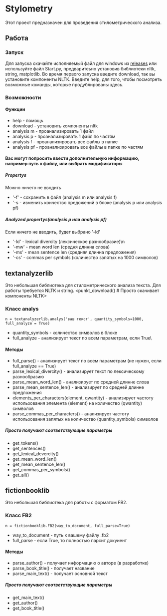 # Stylometry
Этот проект предназначен для проведения стилометрического анализа.
## Работа
### Запуск
Для запуска  скачайте исполняемый файл для windows из [releases](https://github.com/andreyegor/Stylometry/releases) или используйте файл Start.py, предваритеьно установив библиотеки nltk, string, matplotlib.
Во время первого запуска введите download, так вы установите компоненты NLTK.
Введите help, для того, чтобы посмотреть возможные команды, которые продублированы здесь.
### Возможности
#### Функции
- help - помощь
- download - установить компоненты nltk
- analysis m - проанализировать 1 файл
- analysis p - проанализировать 1 файл по частям
- analysis f - проанализировать все файлы в папке
- analysis pf - проанализировать все файлы в папке по частям
#### Вас могут попросить ввести дополнительную информацию, например путь к файлу, или выбрать модификаторы
##### Propertys
Можно ничего не вводить
- '-f' - сохранить в файл (analysis m или analysis f)
- '-s - изменить коичество предожений в блоке (analysis p или analysis pf)
##### Analyzed propertys(analysis p или analysis pf)
Если ничего не вводить, будет выбрано '-ld'
- '-ld' - lexical divercity (лексическое разнообразие)\n
- '-mw' - mean word len (средня длинна слова)
- '-ms' - mean sentence len (средняя длинна предложения)
- '-cs' - commas per symbols (количество запятых на 1000 символов)


## textanalyzerlib
Это небольшая библиотека для стилометрического анализа текста.
Для работы требуется NLTK и string.
<punkt_download() # Просто скачивает компоненты NLTK>
### Класс analys
    n = textanalyzerlib.analys('ваш текст', quantity_symbols=1000, full_analyze = True)
- quantity_symbols - количество символов в блоке
- full_analyze - анализирует текст по всем параметрам, если True\
#### Методы
- full_parse() - анализирует текст по всем параметрам (не нужен, если full_analyze == True)
- parse_lexical_divercity() - анализирует текст по лексическому разнообразию
- parse_mean_word_len() - анализирует по средней длинне слова
- parse_mean_sentence_len() - анализирует по средней длинне предложения
- elements_per_characters(element, qwantity) - анализирует частоту использования элемента (element) на количество (qwantity) символов
- parse_commas_per_characters() - анализирует частоту использования запятых на количество (quantity_symbols) символов

##### Просто получают соответствующие параметры
- get_tokens()
- get_sentences()
- get_lexical_devercity()
- get_mean_word_len()
- get_mean_sentence_len()
- get_commas_per_symbols()
- get_all()

## fictionbooklib
Это небольшая библиотека для работы с форматом FB2.
### Класс FB2
    n = fictionbooklib.FB2(way_to_document, full_parse=True)
- way_to_document - путь к вашему файлу .fb2
- full_parse - если True, то полностью парсит докуиент
#### Методы
- parse_author() - получает информацию о авторе (в разработке)
- parse_book_title() - получает  название
- parse_main_text() - получает основной текст
##### Просто получают соответствующие параметры
- get_main_text()
- get_author()
- get_book_title()





